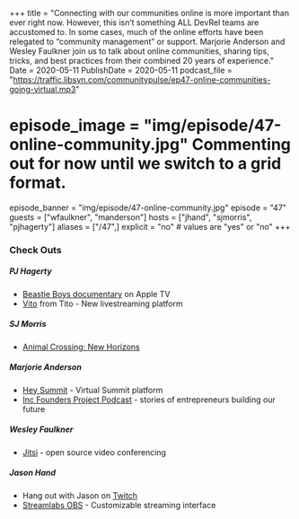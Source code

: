 +++
title = "Connecting with our communities online is more important than ever right now. However, this isn’t something ALL DevRel teams are accustomed to. In some cases, much of the online efforts have been relegated to “community management” or support. Marjorie Anderson and Wesley Faulkner join us to talk about online communities, sharing tips, tricks, and best practices from their combined 20 years of experience."
Date = 2020-05-11
PublishDate = 2020-05-11
podcast_file = "https://traffic.libsyn.com/communitypulse/ep47-online-communities-going-virtual.mp3"
# episode_image = "img/episode/47-online-community.jpg" Commenting out for now until we switch to a grid format.
episode_banner = "img/episode/47-online-community.jpg"
episode = "47"
guests = ["wfaulkner", "manderson"]
hosts = ["jhand", "sjmorris", "pjhagerty"]
aliases = ["/47",]
explicit = "no" # values are "yes" or "no"
+++

### Check Outs

##### PJ Hagerty
* [Beastie Boys documentary](https://tv.apple.com/us/movie/beastie-boys-story/umc.cmc.6d0mrskjsusw2jd2d228p88c2) on Apple TV
* [Vito](https://vito.community/) from Tito - New livestreaming platform

##### SJ Morris
* [Animal Crossing: New Horizons](https://www.nintendo.com/games/detail/animal-crossing-new-horizons-switch/)

##### Marjorie Anderson
* [Hey Summit](https://heysummit.com/) - Virtual Summit platform
* [Inc Founders Project Podcast](https://podcasts.apple.com/us/podcast/inc-founders-project-with-alexa-von-tobel/id1455941009) - stories of entrepreneurs building our future

##### Wesley Faulkner
* [Jitsi](https://jitsi.org/) - open source video conferencing

##### Jason Hand
* Hang out with Jason on [Twitch](https://www.twitch.tv/jasonhand24)
* [Streamlabs OBS](https://streamlabs.com/) - Customizable streaming interface

